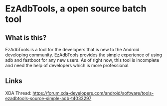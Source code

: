 # EzAdbTools, a open source batch tool

## What is this?
EzAdbTools is a tool for the developers that is new to the Android developing community. 
EzAdbTools provides the simple experience of using adb and fastboot for any new users.
As of right now, this tool is incomplete and need the help of developers which is more professional.

## Links
XDA Thread: https://forum.xda-developers.com/android/software/tools-ezadbtools-source-simple-adb-t4033297
